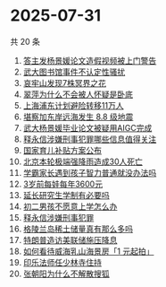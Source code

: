 # 2025-07-31

共 20 条

<!-- BEGIN ZHIHUSEARCH -->
<!-- 最后更新时间 Thu Jul 31 2025 03:17:56 GMT+0800 (China Standard Time) -->

1. [答主发杨景媛论文造假视频被上门警告](https://www.zhihu.com/search?q=%E7%AD%94%E4%B8%BB%E5%8F%91%E6%9D%A8%E6%99%AF%E5%AA%9B%E8%AE%BA%E6%96%87%E9%80%A0%E5%81%87%E8%A7%86%E9%A2%91%E8%A2%AB%E4%B8%8A%E9%97%A8%E8%AD%A6%E5%91%8A)
1. [武大图书馆事件不认定性骚扰](https://www.zhihu.com/search?q=%E6%AD%A6%E5%A4%A7%E5%9B%BE%E4%B9%A6%E9%A6%86%E4%BA%8B%E4%BB%B6%E4%B8%8D%E8%AE%A4%E5%AE%9A%E6%80%A7%E9%AA%9A%E6%89%B0)
1. [哀牢山发现7株冥界之花](https://www.zhihu.com/search?q=%E5%93%80%E7%89%A2%E5%B1%B1%E5%8F%91%E7%8E%B07%E6%A0%AA%E5%86%A5%E7%95%8C%E4%B9%8B%E8%8A%B1)
1. [翠萍为什么不会被人怀疑是卧底](https://www.zhihu.com/search?q=%E7%BF%A0%E8%90%8D%E4%B8%BA%E4%BB%80%E4%B9%88%E4%B8%8D%E4%BC%9A%E8%A2%AB%E4%BA%BA%E6%80%80%E7%96%91%E6%98%AF%E5%8D%A7%E5%BA%95)
1. [上海浦东计划避险转移11万人](https://www.zhihu.com/search?q=%E4%B8%8A%E6%B5%B7%E6%B5%A6%E4%B8%9C%E8%AE%A1%E5%88%92%E9%81%BF%E9%99%A9%E8%BD%AC%E7%A7%BB11%E4%B8%87%E4%BA%BA)
1. [堪察加东岸远海发生 8.8 级地震](https://www.zhihu.com/search?q=%E5%A0%AA%E5%AF%9F%E5%8A%A0%E4%B8%9C%E5%B2%B8%E8%BF%9C%E6%B5%B7%E5%8F%91%E7%94%9F%208.8%20%E7%BA%A7%E5%9C%B0%E9%9C%87)
1. [武大杨景媛毕业论文被疑用AIGC完成](https://www.zhihu.com/search?q=%E6%AD%A6%E5%A4%A7%E6%9D%A8%E6%99%AF%E5%AA%9B%E6%AF%95%E4%B8%9A%E8%AE%BA%E6%96%87%E8%A2%AB%E7%96%91%E7%94%A8AIGC%E5%AE%8C%E6%88%90)
1. [释永信涉嫌刑事犯罪哪些信息值得关注](https://www.zhihu.com/search?q=%E9%87%8A%E6%B0%B8%E4%BF%A1%E6%B6%89%E5%AB%8C%E5%88%91%E4%BA%8B%E7%8A%AF%E7%BD%AA%E5%93%AA%E4%BA%9B%E4%BF%A1%E6%81%AF%E5%80%BC%E5%BE%97%E5%85%B3%E6%B3%A8)
1. [国家育儿补贴方案公布](https://www.zhihu.com/search?q=%E5%9B%BD%E5%AE%B6%E8%82%B2%E5%84%BF%E8%A1%A5%E8%B4%B4%E6%96%B9%E6%A1%88%E5%85%AC%E5%B8%83)
1. [北京本轮极端强降雨造成30人死亡](https://www.zhihu.com/search?q=%E5%8C%97%E4%BA%AC%E6%9C%AC%E8%BD%AE%E6%9E%81%E7%AB%AF%E5%BC%BA%E9%99%8D%E9%9B%A8%E9%80%A0%E6%88%9030%E4%BA%BA%E6%AD%BB%E4%BA%A1)
1. [学霸家长遇到孩子智力普通就没办法吗](https://www.zhihu.com/search?q=%E5%AD%A6%E9%9C%B8%E5%AE%B6%E9%95%BF%E9%81%87%E5%88%B0%E5%AD%A9%E5%AD%90%E6%99%BA%E5%8A%9B%E6%99%AE%E9%80%9A%E5%B0%B1%E6%B2%A1%E5%8A%9E%E6%B3%95%E5%90%97)
1. [3岁前每娃每年3600元](https://www.zhihu.com/search?q=3%E5%B2%81%E5%89%8D%E6%AF%8F%E5%A8%83%E6%AF%8F%E5%B9%B43600%E5%85%83)
1. [延长研究生学制有必要吗](https://www.zhihu.com/search?q=%E5%BB%B6%E9%95%BF%E7%A0%94%E7%A9%B6%E7%94%9F%E5%AD%A6%E5%88%B6%E6%9C%89%E5%BF%85%E8%A6%81%E5%90%97)
1. [初二男孩不愿意上学怎么办](https://www.zhihu.com/search?q=%E5%88%9D%E4%BA%8C%E7%94%B7%E5%AD%A9%E4%B8%8D%E6%84%BF%E6%84%8F%E4%B8%8A%E5%AD%A6%E6%80%8E%E4%B9%88%E5%8A%9E)
1. [释永信涉嫌刑事犯罪](https://www.zhihu.com/search?q=%E9%87%8A%E6%B0%B8%E4%BF%A1%E6%B6%89%E5%AB%8C%E5%88%91%E4%BA%8B%E7%8A%AF%E7%BD%AA)
1. [格陵兰岛稀土储量真有那么多吗](https://www.zhihu.com/search?q=%E6%A0%BC%E9%99%B5%E5%85%B0%E5%B2%9B%E7%A8%80%E5%9C%9F%E5%82%A8%E9%87%8F%E7%9C%9F%E6%9C%89%E9%82%A3%E4%B9%88%E5%A4%9A%E5%90%97)
1. [特朗普造访美联储施压降息](https://www.zhihu.com/search?q=%E7%89%B9%E6%9C%97%E6%99%AE%E9%80%A0%E8%AE%BF%E7%BE%8E%E8%81%94%E5%82%A8%E6%96%BD%E5%8E%8B%E9%99%8D%E6%81%AF)
1. [如何看待威海乳山海景房「1 元起拍」](https://www.zhihu.com/search?q=%E5%A6%82%E4%BD%95%E7%9C%8B%E5%BE%85%E5%A8%81%E6%B5%B7%E4%B9%B3%E5%B1%B1%E6%B5%B7%E6%99%AF%E6%88%BF%E3%80%8C1%20%E5%85%83%E8%B5%B7%E6%8B%8D%E3%80%8D)
1. [印乐法师任少林寺住持](https://www.zhihu.com/search?q=%E5%8D%B0%E4%B9%90%E6%B3%95%E5%B8%88%E4%BB%BB%E5%B0%91%E6%9E%97%E5%AF%BA%E4%BD%8F%E6%8C%81)
1. [张朝阳为什么不解散搜狐](https://www.zhihu.com/search?q=%E5%BC%A0%E6%9C%9D%E9%98%B3%E4%B8%BA%E4%BB%80%E4%B9%88%E4%B8%8D%E8%A7%A3%E6%95%A3%E6%90%9C%E7%8B%90)

<!-- END ZHIHUSEARCH -->
